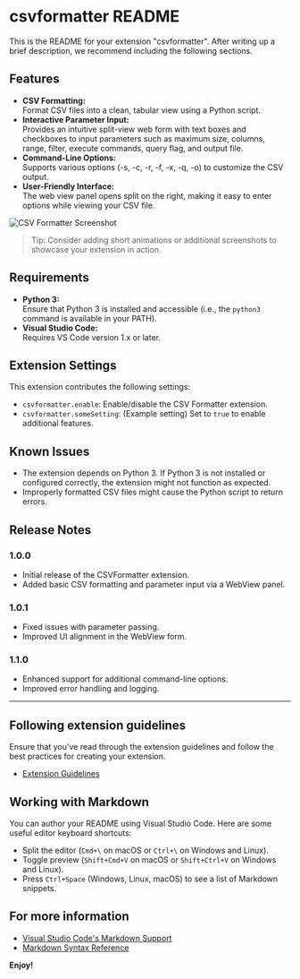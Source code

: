 # csvformatter README

This is the README for your extension "csvformatter". After writing up a brief description, we recommend including the following sections.

## Features

- **CSV Formatting:**  
  Format CSV files into a clean, tabular view using a Python script.
- **Interactive Parameter Input:**  
  Provides an intuitive split-view web form with text boxes and checkboxes to input parameters such as maximum size, columns, range, filter, execute commands, query flag, and output file.
- **Command-Line Options:**  
  Supports various options (-s, -c, -r, -f, -x, -q, -o) to customize the CSV output.
- **User-Friendly Interface:**  
  The web view panel opens split on the right, making it easy to enter options while viewing your CSV file.

![CSV Formatter Screenshot](images/csv-formatter.png)

> Tip: Consider adding short animations or additional screenshots to showcase your extension in action.

## Requirements

- **Python 3:**  
  Ensure that Python 3 is installed and accessible (i.e., the `python3` command is available in your PATH).
- **Visual Studio Code:**  
  Requires VS Code version 1.x or later.

## Extension Settings

This extension contributes the following settings:

* `csvformatter.enable`: Enable/disable the CSV Formatter extension.
* `csvformatter.someSetting`: (Example setting) Set to `true` to enable additional features.

## Known Issues

- The extension depends on Python 3. If Python 3 is not installed or configured correctly, the extension might not function as expected.
- Improperly formatted CSV files might cause the Python script to return errors.

## Release Notes

### 1.0.0

- Initial release of the CSVFormatter extension.
- Added basic CSV formatting and parameter input via a WebView panel.

### 1.0.1

- Fixed issues with parameter passing.
- Improved UI alignment in the WebView form.

### 1.1.0

- Enhanced support for additional command-line options.
- Improved error handling and logging.

---

## Following extension guidelines

Ensure that you've read through the extension guidelines and follow the best practices for creating your extension.

* [Extension Guidelines](https://code.visualstudio.com/api/references/extension-guidelines)

## Working with Markdown

You can author your README using Visual Studio Code. Here are some useful editor keyboard shortcuts:

* Split the editor (`Cmd+\` on macOS or `Ctrl+\` on Windows and Linux).
* Toggle preview (`Shift+Cmd+V` on macOS or `Shift+Ctrl+V` on Windows and Linux).
* Press `Ctrl+Space` (Windows, Linux, macOS) to see a list of Markdown snippets.

## For more information

* [Visual Studio Code's Markdown Support](http://code.visualstudio.com/docs/languages/markdown)
* [Markdown Syntax Reference](https://help.github.com/articles/markdown-basics/)

**Enjoy!**

